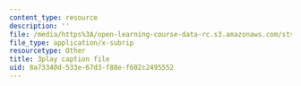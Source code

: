 ```yaml
---
content_type: resource
description: ''
file: /media/https%3A/open-learning-course-data-rc.s3.amazonaws.com/sts-081-innovation-systems-for-science-technology-energy-manufacturing-and-health-spring-2017/8a73340d533e67d3f88ef602c2495552_YcxHJcGU8u0.srt
file_type: application/x-subrip
resourcetype: Other
title: 3play caption file
uid: 8a73340d-533e-67d3-f88e-f602c2495552
---
```

